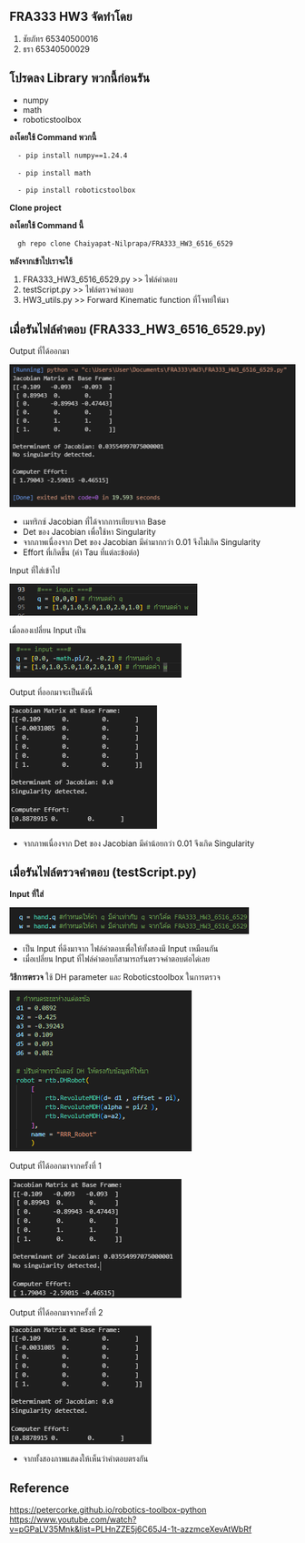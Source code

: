## **FRA333 HW3 จัดทำโดย**
1. ชัยภัทร 65340500016
2. ธรา 65340500029

## **โปรดลง Library พวกนี้ก่อนรัน**
  - numpy
  - math
  - roboticstoolbox

**ลงโดยใช้ Command พวกนี้**
```bash
  - pip install numpy==1.24.4
```
```bash
  - pip install math
```
```bash
  - pip install roboticstoolbox
```

**Clone project**

**ลงโดยใช้ Command นี้**
```bash
  gh repo clone Chaiyapat-Nilprapa/FRA333_HW3_6516_6529
```

**หลังจากเข้าไปเราจะใช้**

  1. FRA333_HW3_6516_6529.py >> ไฟล์คำตอบ
  2. testScript.py >> ไฟล์ตรวจคำตอบ
  3. HW3_utils.py >> Forward Kinematic function ที่โจทย์ให้มา

## **เมื่อรันไฟล์คำตอบ (FRA333_HW3_6516_6529.py)**

  Output ที่ได้ออกมา

![Answer1](Answer1.png)

  - เมทริกซ์ Jacobian ที่ได้จากการเทียบจาก Base
  - Det ของ Jacobian เพื่อใช้หา Singularity
  - จากภาพเนื่องจาก Det ของ Jacobian มีค่ามากกว่า 0.01 จึงไม่เกิด Singularity
  - Effort ที่เกิดขึ้น (ค่า Tau ที่แต่ละข้อต่อ)

  Input ที่ใส่เข้าไป
  
  ![Input1](input1.png)

  เมื่อลองเปลี่ยน Input เป็น

  ![Input2](input2.png)

  Output ที่ออกมาจะเป็นดังนี้

  ![Answer2](Answer2.png)
  
  - จากภาพเนื่องจาก Det ของ Jacobian มีค่าน้อยกว่า 0.01 จึงเกิด Singularity  

## **เมื่อรันไฟล์ตรวจคำตอบ (testScript.py)**
  
  **Input ที่ใส่**
  
  ![Testcaseinput](TSinput.png)

  - เป็น Input ที่ดึงมาจาก ไฟล์คำตอบเพื่อให้ทั้งสองมี Input เหมือนกัน
  - เมื่อเปลี่ยน Input ที่ไฟล์คำตอบก็สามารถรันตรวจคำตอบต่อได่เลย

  **วิธีการตรวจ**
  ใช้ DH parameter และ Roboticstoolbox ในการตรวจ
 
  ![TestSol](TSsol.png)
  
  Output ที่ได้ออกมาจากครั้งที่ 1

  ![Testcase1](TS1.png)

  Output ที่ได้ออกมาจากครั้งที่ 2
 
  ![Testcase2](TS2.png)

  - จากทั้งสองภาพแสดงให้เห็นว่าคำตอบตรงกัน

## **Reference**
  https://petercorke.github.io/robotics-toolbox-python
  https://www.youtube.com/watch?v=pGPaLV35Mnk&list=PLHnZZE5j6C65J4-1t-azzmceXevAtWbRf

